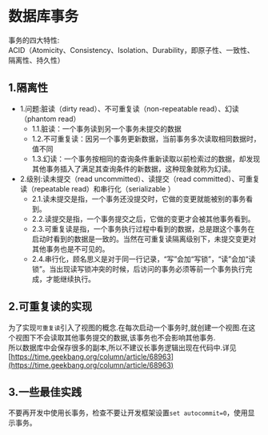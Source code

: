 # 数据库事务

事务的四大特性:<br>
ACID（Atomicity、Consistency、Isolation、Durability，即原子性、一致性、隔离性、持久性）

## 1.隔离性

- 1.问题:脏读（dirty read）、不可重复读（non-repeatable read）、幻读（phantom read）
    - 1.1.脏读：一个事务读到另一个事务未提交的数据
    - 1.2.不可重复读：因另一个事务更新数据，当前事务多次读取相同数据时，值不同
    - 1.3.幻读：一个事务按相同的查询条件重新读取以前检索过的数据，却发现其他事务插入了满足其查询条件的新数据，这种现象就称为幻读。
- 2.级别:读未提交（read uncommitted）、读提交（read committed）、可重复读（repeatable read）和串行化（serializable ）
    - 2.1.读未提交是指，一个事务还没提交时，它做的变更就能被别的事务看到。
    - 2.2.读提交是指，一个事务提交之后，它做的变更才会被其他事务看到。
    - 2.3.可重复读是指，一个事务执行过程中看到的数据，总是跟这个事务在启动时看到的数据是一致的。当然在可重复读隔离级别下，未提交变更对其他事务也是不可见的。
    - 2.4.串行化，顾名思义是对于同一行记录，“写”会加“写锁”，“读”会加“读锁”。当出现读写锁冲突的时候，后访问的事务必须等前一个事务执行完成，才能继续执行。

## 2.可重复读的实现
为了实现``可重复读``引入了视图的概念.在每次启动一个事务时,就创建一个视图.在这个视图下不会读取其他事务提交的数据,该事务也不会影响其他事务.<br>
所以数据库中会保存很多的副本,所以不建议长事务逻辑出现在代码中.详见[https://time.geekbang.org/column/article/68963](https://time.geekbang.org/column/article/68963)<br>

## 3.一些最佳实践
不要再开发中使用长事务，检查不要让开发框架设置``set autocommit=0``，使用显示事务。<br>